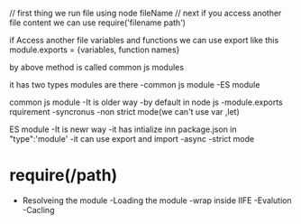 // first thing we run file using node fileName
// next if you access another file content we can use require('filename path')

if Access another file variables and functions we can use export like this module.exports = {variables, function names}

by above method is called common js modules

it has two types modules are there
    -common js module
    -ES module

common js module
    -It is older way
    -by  default in node js
    -module.exports rquirement
    -syncronus
    -non strict mode(we can't use var ,let)

ES module
    -It is newr way
    -it has intialize inn package.json in "type":'module'
    -it can use export and import
    -async
    -strict mode


# require(/path)
- Resolveing the module
-Loading the module 
-wrap inside IIFE
-Evalution
-Cacling